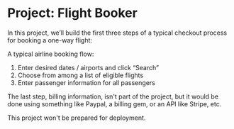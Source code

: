 # Project: Flight Booker

In this project, we’ll build the first three steps of a typical 
checkout process for booking a one-way flight:

A typical airline booking flow:

1. Enter desired dates / airports and click “Search”
2. Choose from among a list of eligible flights
3. Enter passenger information for all passengers

The last step, billing information, isn't part of the project, 
but it would be done using something like Paypal, a billing gem, 
or an API like Stripe, etc.

This project won't be prepared for deployment.
